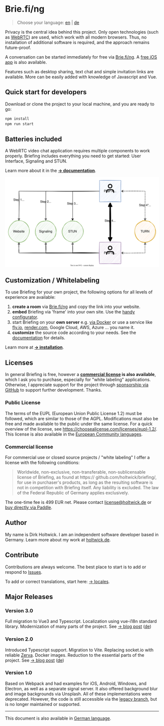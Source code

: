 # Brie.fi/ng

> Choose your language: [en](README.md) | [de](README-de.md)

Privacy is the central idea behind this project. Only open technologies (such as [WebRTC](https://webrtc-security.github.io/)) are used, which work with all modern browsers. Thus, no installation of additional software is required, and the approach remains future-proof.

A conversation can be started immediately for free via [Brie.fi/ng](https://brie.fi/ng). A [free iOS app](https://apps.apple.com/app/briefing-video-chat/id1510803601) is also available.

Features such as desktop sharing, text chat and simple invitation links are available. More can be easily added with knowledge of Javascript and Vue.

## Quick start for developers

Download or clone the project to your local machine, and you are ready to go:

```sh
npm install
npm run start
```

## Batteries included

A WebRTC video chat application requires multiple components to work properly. Briefing includes everything you need to get started: User Interface, Signaling and STUN. 

Learn more about it in the [**→ documentation**](./docs/README.md).

![connection](./docs/assets/connection.svg)

## Customization / Whitelabeling

To use Briefing for your own project, the following options for all levels of experience are available:

1. **create a room** via [Brie.fi/ng](https://brie.fi/ng) and copy the link into your website.
2. **embed** Briefing via 'frame' into your own site. Use the [handy configurator](https://brie.fi/ng/embed-demo).
3. start Briefing on your **own server** e.g. [via Docker](docs/installation/docker.md) or use a service like [fly.io](docs/fly.io.md), [render.com](docs/render.com.md), Google Cloud, AWS, Azure ... you name it.
4. **customize** the source code according to your needs. See the [documentation](docs/README.md) for details.

Learn more at [**→ installation**](./docs/installation/README.md).

## Licenses

In general Briefing is free, however a **[commercial license](#commercial-license) is also available**, which I ask you to purchase, especially for "white labeling" applications. Otherwise, I appreciate support for the project through [sponsorship via GitHub](https://github.com/sponsors/holtwick) to support further development. Thanks.

### Public License

The terms of the EUPL (European Union Public License 1.2) must be followed, which are similar to those of the AGPL. Modifications must also be free and made available to the public under the same license. For a quick overview of the license, see <https://choosealicense.com/licenses/eupl-1.2/>. This license is also available in the [European Community languages](https://eupl.eu/).

### Commercial license

For commercial use or closed source projects / "white labeling" I offer a license with the following conditions:

> Worldwide, non-exclusive, non-transferable, non-sublicensable license of Briefing, as found at https:// github.com/holtwick/briefing/, for use in purchaser's products, as long as the resulting software is not in competition with Briefing itself. Any liability is excluded. The law of the Federal Republic of Germany applies exclusively.

The one-time fee is 499 EUR net. Please contact [license@holtwick.de](mailto:license@holtwick.de) or [buy directly via Paddle](https://buy.paddle.com/product/650756).

## Author

My name is Dirk Holtwick. I am an independent software developer based in Germany. Learn more about my work at [holtwick.de](https://holtwick.de/about).

## Contribute

Contributions are always welcome. The best place to start is to add or respond to [Issues](https://github.com/holtwick/briefing/issues).

To add or correct translations, start here: [→ locales](locales/).

## Major Releases

### Version 3.0

Full migration to Vue3 and Typescript. Localization using vue-i18n standard library. Modernization of many parts of the project. See [→ blog post](docs/blog/version3-en.md) ([de](docs/blog/version3-de.md))

### Version 2.0

Introduced Typescript support. Migration to Vite. Replacing socket.io with reliable [Zerva](https://github.com/holtwick/zerva). Docker images. Reduction to the essential parts of the project. See [→ blog post](docs/blog/version2-en.md) ([de](docs/blog/version2-de.md))

### Version 1.0

Based on Webpack and had examples for iOS, Android, Windows, and Electron, as well as a separate signal server. It also offered background blur and image backgrounds via Unsplash. All of these implementations were deprecated. However, the code is still accessible via the [legacy branch](https://github.com/holtwick/briefing/tree/legacy), but is no longer maintained or supported.

---

This document is also available in [German language](README-de.md).

